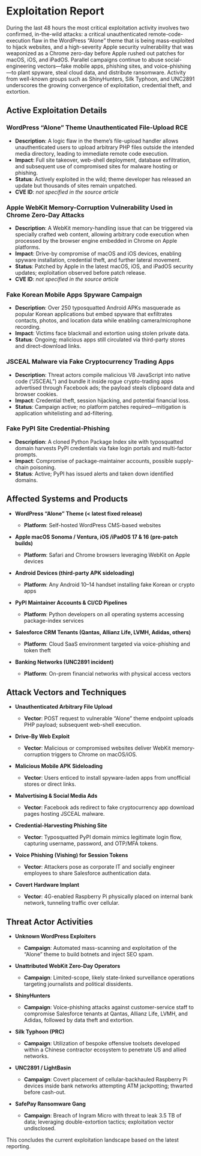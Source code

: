 # Exploitation Report

During the last 48 hours the most critical exploitation activity involves two confirmed, in-the-wild attacks: a critical unauthenticated remote-code-execution flaw in the WordPress “Alone” theme that is being mass-exploited to hijack websites, and a high-severity Apple security vulnerability that was weaponized as a Chrome zero-day before Apple rushed out patches for macOS, iOS, and iPadOS. Parallel campaigns continue to abuse social-engineering vectors—fake mobile apps, phishing sites, and voice-phishing—to plant spyware, steal cloud data, and distribute ransomware. Activity from well-known groups such as ShinyHunters, Silk Typhoon, and UNC2891 underscores the growing convergence of exploitation, credential theft, and extortion.

## Active Exploitation Details

### WordPress “Alone” Theme Unauthenticated File-Upload RCE  
- **Description**: A logic flaw in the theme’s file-upload handler allows unauthenticated users to upload arbitrary PHP files outside the intended media directory, leading to immediate remote code execution.  
- **Impact**: Full site takeover, web-shell deployment, database exfiltration, and subsequent use of compromised sites for malware hosting or phishing.  
- **Status**: Actively exploited in the wild; theme developer has released an update but thousands of sites remain unpatched.  
- **CVE ID**: *not specified in the source article*  

### Apple WebKit Memory-Corruption Vulnerability Used in Chrome Zero-Day Attacks  
- **Description**: A WebKit memory-handling issue that can be triggered via specially crafted web content, allowing arbitrary code execution when processed by the browser engine embedded in Chrome on Apple platforms.  
- **Impact**: Drive-by compromise of macOS and iOS devices, enabling spyware installation, credential theft, and further lateral movement.  
- **Status**: Patched by Apple in the latest macOS, iOS, and iPadOS security updates; exploitation observed before patch release.  
- **CVE ID**: *not specified in the source article*  

### Fake Korean Mobile Apps Spyware Campaign  
- **Description**: Over 250 typosquatted Android APKs masquerade as popular Korean applications but embed spyware that exfiltrates contacts, photos, and location data while enabling camera/microphone recording.  
- **Impact**: Victims face blackmail and extortion using stolen private data.  
- **Status**: Ongoing; malicious apps still circulated via third-party stores and direct-download links.  

### JSCEAL Malware via Fake Cryptocurrency Trading Apps  
- **Description**: Threat actors compile malicious V8 JavaScript into native code (“JSCEAL”) and bundle it inside rogue crypto-trading apps advertised through Facebook ads; the payload steals clipboard data and browser cookies.  
- **Impact**: Credential theft, session hijacking, and potential financial loss.  
- **Status**: Campaign active; no platform patches required—mitigation is application whitelisting and ad-filtering.  

### Fake PyPI Site Credential-Phishing  
- **Description**: A cloned Python Package Index site with typosquatted domain harvests PyPI credentials via fake login portals and multi-factor prompts.  
- **Impact**: Compromise of package-maintainer accounts, possible supply-chain poisoning.  
- **Status**: Active; PyPI has issued alerts and taken down identified domains.  

## Affected Systems and Products

- **WordPress “Alone” Theme (< latest fixed release)**  
  - **Platform**: Self-hosted WordPress CMS-based websites  

- **Apple macOS Sonoma / Ventura, iOS /iPadOS 17 & 16 (pre-patch builds)**  
  - **Platform**: Safari and Chrome browsers leveraging WebKit on Apple devices  

- **Android Devices (third-party APK sideloading)**  
  - **Platform**: Any Android 10–14 handset installing fake Korean or crypto apps  

- **PyPI Maintainer Accounts & CI/CD Pipelines**  
  - **Platform**: Python developers on all operating systems accessing package-index services  

- **Salesforce CRM Tenants (Qantas, Allianz Life, LVMH, Adidas, others)**  
  - **Platform**: Cloud SaaS environment targeted via voice-phishing and token theft  

- **Banking Networks (UNC2891 incident)**  
  - **Platform**: On-prem financial networks with physical access vectors  

## Attack Vectors and Techniques

- **Unauthenticated Arbitrary File Upload**  
  - **Vector**: POST request to vulnerable “Alone” theme endpoint uploads PHP payload; subsequent web-shell execution.  

- **Drive-By Web Exploit**  
  - **Vector**: Malicious or compromised websites deliver WebKit memory-corruption triggers to Chrome on macOS/iOS.  

- **Malicious Mobile APK Sideloading**  
  - **Vector**: Users enticed to install spyware-laden apps from unofficial stores or direct links.  

- **Malvertising & Social Media Ads**  
  - **Vector**: Facebook ads redirect to fake cryptocurrency app download pages hosting JSCEAL malware.  

- **Credential-Harvesting Phishing Site**  
  - **Vector**: Typosquatted PyPI domain mimics legitimate login flow, capturing username, password, and OTP/MFA tokens.  

- **Voice Phishing (Vishing) for Session Tokens**  
  - **Vector**: Attackers pose as corporate IT and socially engineer employees to share Salesforce authentication data.  

- **Covert Hardware Implant**  
  - **Vector**: 4G-enabled Raspberry Pi physically placed on internal bank network, tunneling traffic over cellular.  

## Threat Actor Activities

- **Unknown WordPress Exploiters**  
  - **Campaign**: Automated mass-scanning and exploitation of the “Alone” theme to build botnets and inject SEO spam.  

- **Unattributed WebKit Zero-Day Operators**  
  - **Campaign**: Limited-scope, likely state-linked surveillance operations targeting journalists and political dissidents.  

- **ShinyHunters**  
  - **Campaign**: Voice-phishing attacks against customer-service staff to compromise Salesforce tenants at Qantas, Allianz Life, LVMH, and Adidas, followed by data theft and extortion.  

- **Silk Typhoon (PRC)**  
  - **Campaign**: Utilization of bespoke offensive toolsets developed within a Chinese contractor ecosystem to penetrate US and allied networks.  

- **UNC2891 / LightBasin**  
  - **Campaign**: Covert placement of cellular-backhauled Raspberry Pi devices inside bank networks attempting ATM jackpotting; thwarted before cash-out.  

- **SafePay Ransomware Gang**  
  - **Campaign**: Breach of Ingram Micro with threat to leak 3.5 TB of data; leveraging double-extortion tactics; exploitation vector undisclosed.  

This concludes the current exploitation landscape based on the latest reporting.